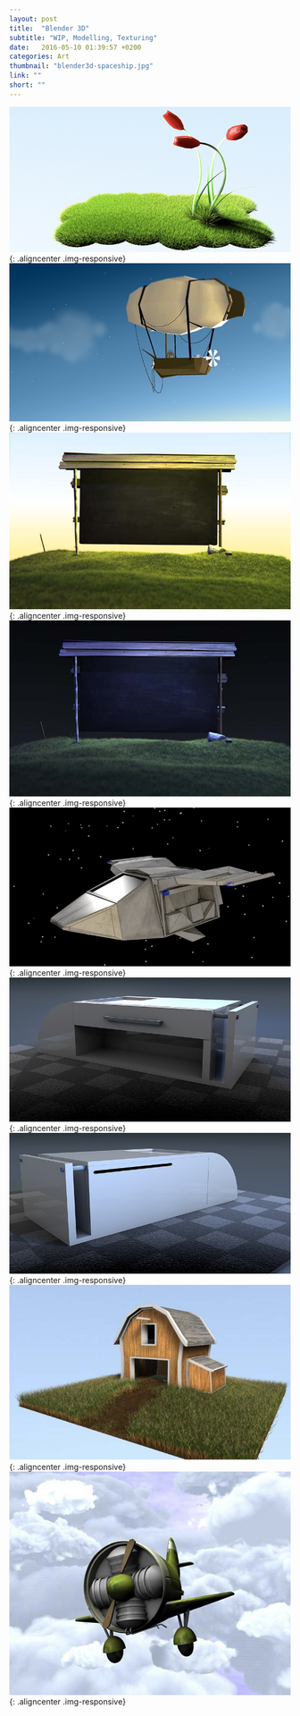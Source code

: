```yaml
---
layout: post
title:  "Blender 3D"
subtitle: "WIP, Modelling, Texturing"
date:   2016-05-10 01:39:57 +0200
categories: Art
thumbnail: "blender3d-spaceship.jpg"
link: ""
short: ""
---
```


![Blender 3D - Gras](/images/posts/blender3d-gras.jpg){: .aligncenter .img-responsive}
<br>
![Blender 3D - Airship](/images/posts/blender3d-airship.jpg){: .aligncenter .img-responsive}
<br>
![Blender 3D - Ruction Day](/images/posts/blender3d-ruction-day.jpg){: .aligncenter .img-responsive}
<br>
![Blender 3D - Ruction Night](/images/posts/blender3d-ruction-night.jpg){: .aligncenter .img-responsive}
<br>
![Blender 3D - Spaceship](/images/posts/blender3d-spaceship.jpg){: .aligncenter .img-responsive}
<br>
![Blender 3D - Table Front](/images/posts/blender3d-table-front.jpg){: .aligncenter .img-responsive}
<br>
![Blender 3D - Table Back](/images/posts/blender3d-table-back.jpg){: .aligncenter .img-responsive}
<br>
![Blender 3D - Barn](/images/posts/blender3d-barn.jpg){: .aligncenter .img-responsive}
<br>
![Blender 3D - Airplane](/images/posts/blender3d-airplane.jpg){: .aligncenter .img-responsive}